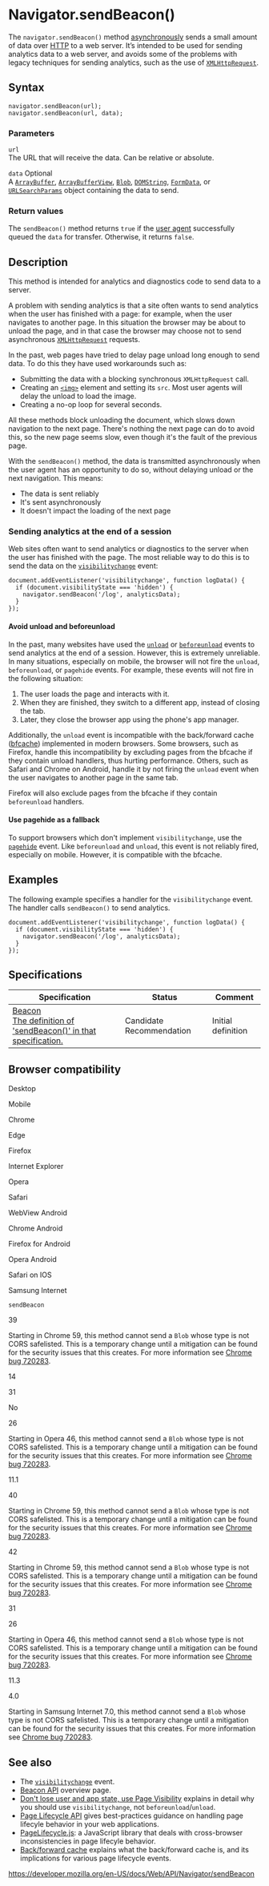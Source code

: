 # Navigator.sendBeacon()

The `navigator.sendBeacon()` method [asynchronously](https://developer.mozilla.org/en-US/docs/Glossary/Asynchronous) sends a small amount of data over [HTTP](https://developer.mozilla.org/en-US/docs/Glossary/HTTP) to a web server. It’s intended to be used for sending analytics data to a web server, and avoids some of the problems with legacy techniques for sending analytics, such as the use of [`XMLHttpRequest`](../xmlhttprequest).

## Syntax

    navigator.sendBeacon(url);
    navigator.sendBeacon(url, data);

### Parameters

`url`  
The URL that will receive the data. Can be relative or absolute.

`data` <span class="badge inline optional">Optional</span>  
A [`ArrayBuffer`](https://developer.mozilla.org/en-US/docs/Web/JavaScript/Reference/Global_Objects/ArrayBuffer), [`ArrayBufferView`](../arraybufferview), [`Blob`](../blob), [`DOMString`](../domstring), [`FormData`](../formdata), or [`URLSearchParams`](../urlsearchparams) object containing the data to send.

### Return values

The `sendBeacon()` method returns `true` if the [user agent](https://developer.mozilla.org/en-US/docs/Glossary/User_agent) successfully queued the `data` for transfer. Otherwise, it returns `false`.

## Description

This method is intended for analytics and diagnostics code to send data to a server.

A problem with sending analytics is that a site often wants to send analytics when the user has finished with a page: for example, when the user navigates to another page. In this situation the browser may be about to unload the page, and in that case the browser may choose not to send asynchronous [`XMLHttpRequest`](../xmlhttprequest) requests.

In the past, web pages have tried to delay page unload long enough to send data. To do this they have used workarounds such as:

- Submitting the data with a blocking synchronous `XMLHttpRequest` call.
- Creating an [`<img>`](https://developer.mozilla.org/en-US/docs/Web/HTML/Element/img) element and setting its `src`. Most user agents will delay the unload to load the image.
- Creating a no-op loop for several seconds.

All these methods block unloading the document, which slows down navigation to the next page. There's nothing the next page can do to avoid this, so the new page seems slow, even though it's the fault of the previous page.

With the `sendBeacon()` method, the data is transmitted asynchronously when the user agent has an opportunity to do so, without delaying unload or the next navigation. This means:

- The data is sent reliably
- It's sent asynchronously
- It doesn't impact the loading of the next page

### Sending analytics at the end of a session

Web sites often want to send analytics or diagnostics to the server when the user has finished with the page. The most reliable way to do this is to send the data on the [`visibilitychange`](../document/visibilitychange_event) event:

    document.addEventListener('visibilitychange', function logData() {
      if (document.visibilityState === 'hidden') {
        navigator.sendBeacon('/log', analyticsData);
      }
    });

#### Avoid unload and beforeunload

In the past, many websites have used the [`unload`](../window/unload_event) or [`beforeunload`](../window/beforeunload_event) events to send analytics at the end of a session. However, this is extremely unreliable. In many situations, especially on mobile, the browser will not fire the `unload`, `beforeunload`, or `pagehide` events. For example, these events will not fire in the following situation:

1.  The user loads the page and interacts with it.
2.  When they are finished, they switch to a different app, instead of closing the tab.
3.  Later, they close the browser app using the phone's app manager.

Additionally, the `unload` event is incompatible with the back/forward cache ([bfcache](https://web.dev/bfcache/)) implemented in modern browsers. Some browsers, such as Firefox, handle this incompatibility by excluding pages from the bfcache if they contain unload handlers, thus hurting performance. Others, such as Safari and Chrome on Android, handle it by not firing the `unload` event when the user navigates to another page in the same tab.

Firefox will also exclude pages from the bfcache if they contain `beforeunload` handlers.

#### Use pagehide as a fallback

To support browsers which don't implement `visibilitychange`, use the [`pagehide`](../window/pagehide_event) event. Like `beforeunload` and `unload`, this event is not reliably fired, especially on mobile. However, it is compatible with the bfcache.

## Examples

The following example specifies a handler for the `visibilitychange` event. The handler calls `sendBeacon()` to send analytics.

    document.addEventListener('visibilitychange', function logData() {
      if (document.visibilityState === 'hidden') {
        navigator.sendBeacon('/log', analyticsData);
      }
    });

## Specifications

<table><thead><tr class="header"><th>Specification</th><th>Status</th><th>Comment</th></tr></thead><tbody><tr class="odd"><td><a href="https://w3c.github.io/beacon/#sendbeacon-method">Beacon<br />
<span class="small">The definition of 'sendBeacon()' in that specification.</span></a></td><td><span class="spec-cr">Candidate Recommendation</span></td><td>Initial definition</td></tr></tbody></table>

## Browser compatibility

Desktop

Mobile

Chrome

Edge

Firefox

Internet Explorer

Opera

Safari

WebView Android

Chrome Android

Firefox for Android

Opera Android

Safari on IOS

Samsung Internet

`sendBeacon`

39

Starting in Chrome 59, this method cannot send a `Blob` whose type is not CORS safelisted. This is a temporary change until a mitigation can be found for the security issues that this creates. For more information see [Chrome bug 720283](https://crbug.com/720283).

14

31

No

26

Starting in Opera 46, this method cannot send a `Blob` whose type is not CORS safelisted. This is a temporary change until a mitigation can be found for the security issues that this creates. For more information see [Chrome bug 720283](https://crbug.com/720283).

11.1

40

Starting in Chrome 59, this method cannot send a `Blob` whose type is not CORS safelisted. This is a temporary change until a mitigation can be found for the security issues that this creates. For more information see [Chrome bug 720283](https://crbug.com/720283).

42

Starting in Chrome 59, this method cannot send a `Blob` whose type is not CORS safelisted. This is a temporary change until a mitigation can be found for the security issues that this creates. For more information see [Chrome bug 720283](https://crbug.com/720283).

31

26

Starting in Opera 46, this method cannot send a `Blob` whose type is not CORS safelisted. This is a temporary change until a mitigation can be found for the security issues that this creates. For more information see [Chrome bug 720283](https://crbug.com/720283).

11.3

4.0

Starting in Samsung Internet 7.0, this method cannot send a `Blob` whose type is not CORS safelisted. This is a temporary change until a mitigation can be found for the security issues that this creates. For more information see [Chrome bug 720283](https://crbug.com/720283).

## See also

- The [`visibilitychange`](../document/visibilitychange_event) event.
- [Beacon API](../beacon_api) overview page.
- [Don't lose user and app state, use Page Visibility](https://www.igvita.com/2015/11/20/dont-lose-user-and-app-state-use-page-visibility/) explains in detail why you should use `visibilitychange`, not `beforeunload`/`unload`.
- [Page Lifecycle API](https://developers.google.com/web/updates/2018/07/page-lifecycle-api#developer-recommendations-for-each-state) gives best-practices guidance on handling page lifecyle behavior in your web applications.
- [PageLifecycle.js](https://github.com/GoogleChromeLabs/page-lifecycle): a JavaScript library that deals with cross-browser inconsistencies in page lifecyle behavior.
- [Back/forward cache](https://web.dev/bfcache/) explains what the back/forward cache is, and its implications for various page lifecycle events.

<a href="https://developer.mozilla.org/en-US/docs/Web/API/Navigator/sendBeacon" class="_attribution-link">https://developer.mozilla.org/en-US/docs/Web/API/Navigator/sendBeacon</a>
